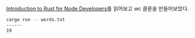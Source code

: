 [Introduction to Rust for Node Developers](https://dev.to/tindleaj/introduction-to-rust-for-node-developers-3j05)를 읽어보고 wc 클론을 만들어보았다.

```bash
cargo run -- words.txt
------
19
```
